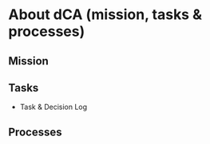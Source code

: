 # About dCA (mission, tasks & processes)

## Mission


## Tasks

- Task & Decision Log


## Processes

